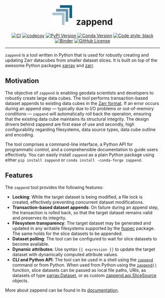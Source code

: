 <h1 align="center">
    <img src="docs/assets/logo.png" width="64" title="zappend">
    &nbsp;zappend
</h1>

<div align="center">

[![CI](https://github.com/bcdev/zappend/actions/workflows/tests.yml/badge.svg)](https://github.com/bcdev/zappend/actions/workflows/tests.yml)
[![codecov](https://codecov.io/gh/bcdev/zappend/graph/badge.svg?token=B3R6bNmAUp)](https://codecov.io/gh/bcdev/zappend)
[![PyPI Version](https://img.shields.io/pypi/v/zappend)](https://pypi.org/project/zappend/)
[![Conda Version](https://anaconda.org/conda-forge/zappend/badges/version.svg)](https://anaconda.org/conda-forge/zappend)
[![Code style: black](https://img.shields.io/badge/code%20style-black-000000.svg)](https://github.com/psf/black)
[![Binder](https://mybinder.org/badge_logo.svg)](https://mybinder.org/v2/gh/bcdev/zappend/HEAD?labpath=examples%2Fzappend-demo.ipynb)
[![GitHub License](https://img.shields.io/github/license/bcdev/zappend)](https://github.com/bcdev/zappend)

</div>

<!--- Align following sections with docs/index.md -->

---

`zappend` is a tool written in Python that is used for robustly creating and 
updating Zarr datacubes from smaller dataset slices. It is built on top of the 
awesome Python packages [xarray](https://docs.xarray.dev/) and [zarr](https://zarr.readthedocs.io/).

## Motivation

The objective of `zappend` is enabling geodata scientists and developers to 
robustly create large data cubes. The tool performs transaction-based dataset 
appends to existing data cubes in the 
[Zarr format](https://zarr.readthedocs.io/en/stable/spec/v2.html). If an error 
occurs during an append step — typically due to I/O problems or out-of-memory 
conditions — `zappend` will automatically roll back the operation, ensuring that 
the existing data cube maintains its structural integrity. The design drivers 
behind zappend are first ease of use and secondly, high configurability 
regarding filesystems, data source types, data cube outline and encoding. 

The tool comprises a command-line interface, a Python API for programmatic 
control, and a comprehensible documentation to guide users effectively. 
You can easily install `zappend` as a plain Python package using either 
`pip install zappend` or `conda install -conda-forge zappend`.

## Features

The `zappend` tool provides the following features:

* **Locking**: While the target dataset is being modified, a file lock is 
  created, effectively preventing concurrent dataset modifications.
* **Transaction-based dataset appends**: On failure during an append step, 
  the transaction is rolled back, so that the target dataset remains valid and 
  preserves its integrity.
* **Filesystem transparency**: The target dataset may be generated and updated 
  in any writable filesystems supported by the 
  [fsspec](https://filesystem-spec.readthedocs.io/) package. 
  The same holds for the slice datasets to be appended.
* **Dataset polling**: The tool can be configured to wait for slice datasets to 
  become available. 
* **Dynamic attributes**: Use syntax `{{ expression }}` to update the target 
  dataset with dynamically computed attribute values. 
* **CLI and Python API**: The tool can be used in a shell using the 
  [`zappend`](cli.md) command or from Python. When used from Python using the 
  [`zappend()`](api.md) function, slice datasets can be passed as local file 
  paths, URIs, as datasets of type 
  [xarray.Dataset](https://docs.xarray.dev/en/stable/generated/xarray.Dataset.html), or as custom 
  [zappend.api.SliceSource](https://bcdev.github.io/zappend/api/#class-slicesource) objects.

  
More about zappend can be found in its 
[documentation](https://bcdev.github.io/zappend/).
